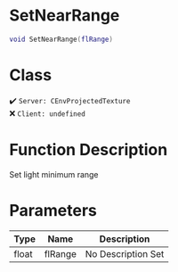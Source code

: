 # SetNearRange
```lua
void SetNearRange(flRange)
```
# Class
✔️ `Server: CEnvProjectedTexture`  
❌ `Client: undefined`  

# Function Description
Set light minimum range
# Parameters
Type|Name|Description
--|--|--
float|flRange|No Description Set
